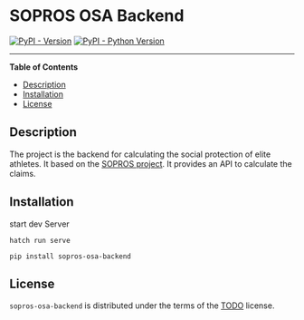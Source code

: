 # SOPROS OSA Backend

[![PyPI - Version](https://img.shields.io/pypi/v/sopros-osa-backend.svg)](https://pypi.org/project/sopros-osa-backend)
[![PyPI - Python Version](https://img.shields.io/pypi/pyversions/sopros-osa-backend.svg)](https://pypi.org/project/sopros-osa-backend)

---

**Table of Contents**

- [Description](#description)
- [Installation](#installation)
- [License](#license)

## Description

The project is the backend for calculating the social protection of elite athletes.
It based on the [SOPROS project](https://www.dshs-koeln.de/en/institute-of-european-sport-development-and-leisure-studies/research-projects/ongoing-projects/sopros/).
It provides an API to calculate the claims.

## Installation

start dev Server

```console
hatch run serve
```

```console
pip install sopros-osa-backend
```

## License

`sopros-osa-backend` is distributed under the terms of the [TODO](https://TODO) license.

